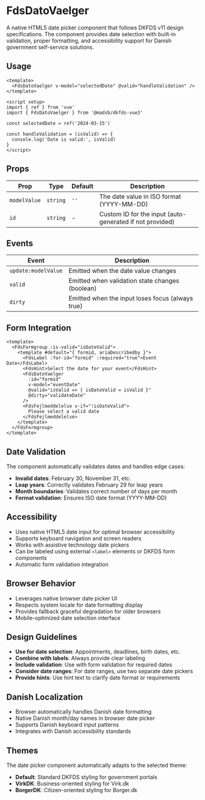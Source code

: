 # FdsDatoVaelger

A native HTML5 date picker component that follows DKFDS v11 design specifications. The component provides date selection with built-in validation, proper formatting, and accessibility support for Danish government self-service solutions.

## Usage

```vue
<template>
  <FdsDatoVaelger v-model="selectedDate" @valid="handleValidation" />
</template>

<script setup>
import { ref } from 'vue'
import { FdsDatoVaelger } from '@madsb/dkfds-vue3'

const selectedDate = ref('2024-03-15')

const handleValidation = (isValid) => {
  console.log('Date is valid:', isValid)
}
</script>
```

## Props

| Prop         | Type     | Default | Description                                    |
| ------------ | -------- | ------- | ---------------------------------------------- |
| `modelValue` | `string` | `''`    | The date value in ISO format (YYYY-MM-DD)     |
| `id`         | `string` | -       | Custom ID for the input (auto-generated if not provided) |

## Events

| Event              | Description                                           |
| ------------------ | ----------------------------------------------------- |
| `update:modelValue` | Emitted when the date value changes                   |
| `valid`            | Emitted when validation state changes (boolean)       |
| `dirty`            | Emitted when the input loses focus (always true)      |

## Form Integration

```vue
<template>
  <FdsFormgroup :is-valid="isDateValid">
    <template #default="{ formid, ariaDescribedby }">
      <FdsLabel :for-id="formid" :required="true">Event Date</FdsLabel>
      <FdsHint>Select the date for your event</FdsHint>
      <FdsDatoVaelger
        :id="formid"
        v-model="eventDate"
        @valid="isValid => { isDateValid = isValid }"
        @dirty="validateDate"
      />
      <FdsFejlmeddelelse v-if="!isDateValid">
        Please select a valid date
      </FdsFejlmeddelelse>
    </template>
  </FdsFormgroup>
</template>
```

## Date Validation

The component automatically validates dates and handles edge cases:

- **Invalid dates**: February 30, November 31, etc.
- **Leap years**: Correctly validates February 29 for leap years
- **Month boundaries**: Validates correct number of days per month
- **Format validation**: Ensures ISO date format (YYYY-MM-DD)

## Accessibility

- Uses native HTML5 date input for optimal browser accessibility
- Supports keyboard navigation and screen readers
- Works with assistive technology date pickers
- Can be labeled using external `<label>` elements or DKFDS form components
- Automatic form validation integration

## Browser Behavior

- Leverages native browser date picker UI
- Respects system locale for date formatting display
- Provides fallback graceful degradation for older browsers
- Mobile-optimized date selection interface

## Design Guidelines

- **Use for date selection**: Appointments, deadlines, birth dates, etc.
- **Combine with labels**: Always provide clear labeling
- **Include validation**: Use with form validation for required dates
- **Consider date ranges**: For date ranges, use two separate date pickers
- **Provide hints**: Use hint text to clarify date format or requirements

## Danish Localization

- Browser automatically handles Danish date formatting
- Native Danish month/day names in browser date picker
- Supports Danish keyboard input patterns
- Integrates with Danish accessibility standards

## Themes

The date picker component automatically adapts to the selected theme:
- **Default**: Standard DKFDS styling for government portals
- **VirkDK**: Business-oriented styling for Virk.dk
- **BorgerDK**: Citizen-oriented styling for Borger.dk
